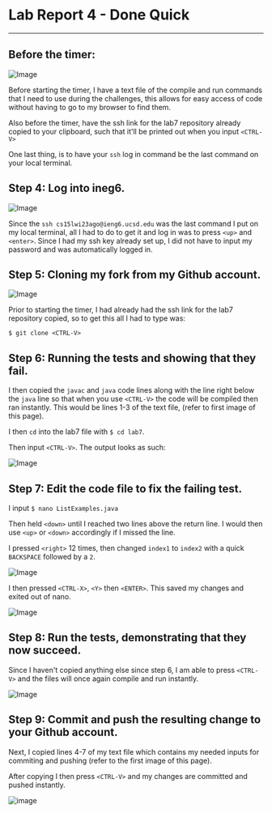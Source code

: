 # **Lab Report 4 - Done Quick**
***

## Before the timer:

![Image](https://cdn.discordapp.com/attachments/717860504093327450/1079846936678506547/image.png)

Before starting the timer, I have a text file of the compile and run commands that I need to use during the challenges, this allows for easy access
of code without having to go to my browser to find them.

Also before the timer, have the ssh link for the lab7 repository already copied to your clipboard, such that it'll be printed out when you input `<CTRL-V>`

One last thing, is to have your `ssh` log in command be the last command on your local terminal.

## Step 4: Log into ineg6.

![Image](https://media.discordapp.net/attachments/717860504093327450/1079845282885406791/image.png)

Since the `ssh cs15lwi23ago@ieng6.ucsd.edu` was the last command I put on my local terminal, all I had to do to get it and log in
was to press `<up>` and `<enter>`. Since I had my ssh key already set up, I did not have to input my password and was automatically logged in.

## Step 5: Cloning my fork from my Github account.

![Image](https://media.discordapp.net/attachments/717860504093327450/1079846455004643368/image.png)
 
Prior to starting the timer, I had already had the ssh link for the lab7 repository copied, so to get this all I had to type was:

`$ git clone <CTRL-V>`

## Step 6: Running the tests and showing that they fail.

I then copied the `javac` and `java` code lines along with the line right below the `java` line so that when you use `<CTRL-V>` the code will be compiled then ran instantly. This would be lines 1-3 of the text file, (refer to first image of this page).

I then `cd` into the lab7 file with `$ cd lab7`.

Then input `<CTRL-V>`. The output looks as such:

![Image](https://media.discordapp.net/attachments/717860504093327450/1079848442668523580/image.png)

## Step 7: Edit the code file to fix the failing test.

I input `$ nano ListExamples.java`

Then held `<down>` until I reached two lines above the return line. I would then use `<up>` or `<down>` accordingly if I missed the line.

I pressed `<right>` 12 times, then changed `index1` to `index2` with a quick `BACKSPACE` followed by a `2`.

![Image](https://media.discordapp.net/attachments/717860504093327450/1079849702998147102/image.png)

I then pressed `<CTRL-X>`, `<Y>` then `<ENTER>`. This saved my changes and exited out of nano.

![Image](https://media.discordapp.net/attachments/717860504093327450/1079850276627939348/image.png)

## Step 8: Run the tests, demonstrating that they now succeed.

Since I haven't copied anything else since step 6, I am able to press `<CTRL-V>` and the files will once again compile and run instantly.

![Image](https://media.discordapp.net/attachments/717860504093327450/1079850877839474773/image.png)

## Step 9: Commit and push the resulting change to your Github account.

Next, I copied lines 4-7 of my text file which contains my needed inputs for commiting and pushing (refer to the first image of this page). 

After copying I then press `<CTRL-V>` and my changes are committed and pushed instantly.

![image](https://user-images.githubusercontent.com/122570924/221667782-3923ef62-b7e3-4261-a3bf-405f04285b59.png)
